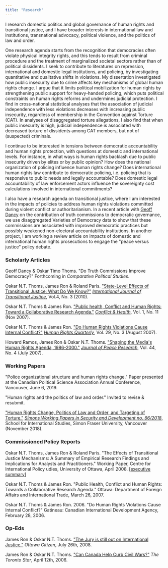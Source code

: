 ```yaml
---
title: "Research"
---
```


I research domestic politics and global governance of human rights and transitional justice, and I have broader interests in international law and institutions, transnational advocacy, political violence, and the politics of law and order.

One research agenda starts from the recognition that democracies often violate physical integrity rights, and this tends to result from criminal procedure and the treatment of marginalized societal sectors rather than of political dissidents. I seek to contribute to literatures on repression, international and domestic legal institutions, and policing, by investigating quantitative and qualitative shifts in violations. My dissertation investigated how public insecurity due to crime affects key mechanisms of global human rights change. I argue that it limits political mobilization for human rights by strengthening public support for heavy-handed policing, which puts political constraints on human rights reforms and undermines judicial protection. I find in cross-national statistical analyses that the association of judicial independence with less violations decreases with increasing public insecurity, regardless of membership in the Convention against Torture (CAT). In analyses of disaggregated torture allegations, I also find that when public insecurity is high, judicial independence is associated with decreased torture of dissidents among CAT members, but not of (suspected) criminals.
    
I continue to be interested in tensions between democratic accountability and human rights protection, with questions at domestic and international levels. For instance, in what ways is human rights backlash due to public insecurity driven by elites or by public opinion? How does the national organization of policing influence human rights change? Does international human rights law contribute to democratic policing, i.e. policing that is responsive to public needs and legally accountable? Does domestic legal accountability of law enforcement actors influence the sovereignty cost calculations involved in international commitments?
    
I also have a research agenda on transitional justice, where I am interested in the impacts of policies to address human rights violations committed during violent conflict or authoritarianism. In a recent article with [Geoff Dancy](http://sites.google.com/view/geoffdancy/home) on the contribution of truth commissions to democratic governance, we use disaggregated Varieties of Democracy data to show that these commissions are associated with improved democratic practices but possibly weakened non-electoral accountability institutions. In another project, I am working a review article on impacts of domestic and international human rights prosecutions to engage the "peace versus justice" policy debate.

### Scholarly Articles

Geoff Dancy & Oskar Timo Thoms. "Do Truth Commissions Improve Democracy?" Forthcoming in *Comparative Political Studies*.

Oskar N.T. Thoms, James Ron & Roland Paris. ["State-Level Effects of Transitional Justice: What Do We Know?"](files/IJTJ2010.pdf) [*International Journal of Transitional Justice*](http://doi.org/10.1093/ijtj/ijq012), Vol.4, No. 3 (2010).

Oskar N.T. Thoms & James Ron. ["Public health, Conflict and Human Rights: Toward a Collaborative Research Agenda."](http://www.conflictandhealth.com/content/pdf/1752-1505-1-11.pdf) [*Conflict & Health*](http://doi.org/10.1186/1752-1505-1-11), Vol. 1, No. 11 (Nov 2007).

Oskar N.T. Thoms & James Ron. ["Do Human Rights Violations Cause Internal Conflict?"](files/HRQ2007.pdf) [*Human Rights Quarterly*](http://doi.org/10.1353/hrq.2007.0034), Vol. 29, No. 3 (August 2007).

Howard Ramos, James Ron & Oskar N.T. Thoms. ["Shaping the Media's Human Rights Agenda, 1986-2000."](files/JPR2007.pdf) [*Journal of Peace Research*](http://doi.org/10.1177/0022343307078943), Vol. 44, No. 4 (July 2007).

### Working Papers

"Police organizational structure and human rights change." Paper presented at the Canadian Political Science Association Annual Conference, Vancouver, June 6, 2019.

"Human rights and the politics of law and order." Invited to revise & resubmit.

["Human Rights Change, Politics of Law and Order, and Targeting of Torture."](files/SWP2018.pdf) [*Simons Working Papers in Security and Development no. 66/2018*](http://summit.sfu.ca/item/18289), School for International Studies, Simon Fraser University, Vancouver (November 2018).

### Commissioned Policy Reports

Oskar N.T. Thoms, James Ron & Roland Paris. "The Effects of Transitional Justice Mechanisms: A Summary of Empirical Research Findings and Implications for Analysts and Practitioners." Working Paper, Centre for International Policy udies, University of Ottawa, April 2008. [[executive summary](http://aix1.uottawa.ca/~rparis/CIPS_Transitional_Justice_April2008_ExecSummary.pdf)]

Oskar N.T. Thoms & James Ron. "Public Health, Conflict and Human Rights: Towards a Collaborative Research Agenda." Ottawa: Department of Foreign Affairs and International Trade, March 26, 2007.

Oskar N.T. Thoms & James Ron. 2006. "Do Human Rights Violations Cause Internal Conflict?" Gatineau: Canadian International Development Agency, February 28, 2006.

### Op-Eds

James Ron & Oskar N.T. Thoms. ["The Jury is still out on International Justice."](files/citizenoped.pdf) *Ottawa Citizen*, July 26th, 2008.

James Ron & Oskar N.T. Thoms. ["Can Canada Help Curb Civil Wars?"](files/tstaroped.pdf) *The Toronto Star*, April 12th, 2006.

